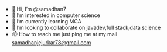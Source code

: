 - 👋 Hi, I’m @samadhan7
- 👀 I’m interested in computer science
- 🌱 I’m currently learning MCA
- 💞️ I’m looking to collaborate on javadev,full stack,data science
- 📫 How to reach me just ping me at my mail samadhanjejurkar78@gmail.com

<!---
samadhan7/samadhan7 is a ✨ special ✨ repository because its `README.md` (this file) appears on your GitHub profile.
You can click the Preview link to take a look at your changes.
--->

